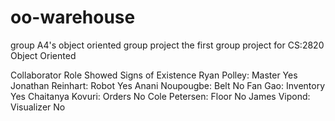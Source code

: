 # oo-warehouse
group A4's object oriented group project
the first group project for CS:2820 Object Oriented

Collaborator               Role         Showed Signs of Existence
Ryan Polley:               Master       Yes
Jonathan Reinhart:         Robot        Yes
Anani Noupougbe:           Belt         No
Fan Gao:                   Inventory    Yes
Chaitanya Kovuri:          Orders       No
Cole Petersen:             Floor        No
James Vipond:              Visualizer   No

